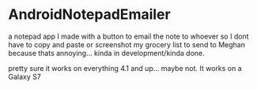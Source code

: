 # AndroidNotepadEmailer
a notepad app I made with a button to email the note to whoever so I dont have to copy and paste or screenshot my grocery list to send to Meghan because thats annoying... kinda in development/kinda done. 

pretty sure it works on everything 4.1 and up... maybe not.  It works on a Galaxy S7
#
